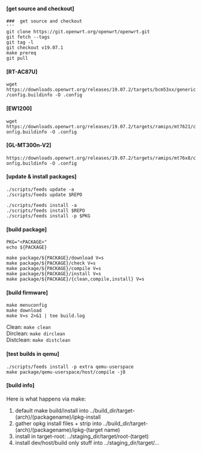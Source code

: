 #### [get source and checkout]
```
###  get source and checkout  
'''  
git clone https://git.openwrt.org/openwrt/openwrt.git
git fetch --tags
git tag -l
git checkout v19.07.1
make prereq
git pull
```

#### [RT-AC87U]
`wget https://downloads.openwrt.org/releases/19.07.2/targets/bcm53xx/generic/config.buildinfo -O .config`

#### [EW1200]
`wget https://downloads.openwrt.org/releases/19.07.2/targets/ramips/mt7621/config.buildinfo -O .config`

#### [GL-MT300n-V2]
`https://downloads.openwrt.org/releases/19.07.2/targets/ramips/mt76x8/config.buildinfo -O .config`

#### [update & install packages]
```
./scripts/feeds update -a
./scripts/feeds update $REPO

./scripts/feeds install -a
./scripts/feeds install $REPO
./scripts/feeds install -p $PKG
```

#### [build package]
```
PKG="<PACKAGE>"
echo ${PACKAGE}

make package/${PACKAGE}/download V=s
make package/${PACKAGE}/check V=s
make package/${PACKAGE}/compile V=s
make package/${PACKAGE}/install V=s
make package/${PACKAGE}/{clean,compile,install} V=s
```

#### [build firmware]
```
make menuconfig
make download
make V=s 2>&1 | tee build.log
```

Clean: `make clean`  
Dirclean: `make dirclean`  
Distclean: `make distclean`  

#### [test builds in qemu]
```
./scripts/feeds install -p extra qemu-userspace
make package/qemu-userspace/host/compile -j8
```

#### [build info]
Here is what happens via make:

1. default make build/install into ../build_dir/target-(arch)/(packagename)/ipkg-install
2. gather opkg install files + strip into ../build_dir/target-(arch)/(packagename)/ipkg-(target name)
3. install in target-root: ../staging_dir/target/root-(target)
4. install dev/host/build only stuff into ../staging_dir/target/...
